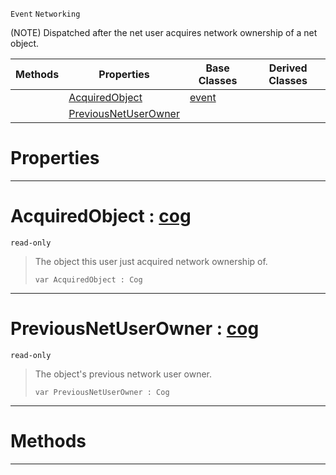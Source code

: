  `Event` `Networking`



(NOTE) Dispatched after the net user acquires network ownership of a net object.

|Methods|Properties|Base Classes|Derived Classes|
|---|---|---|---|
| |[ AcquiredObject](netuseracquiredobjectownership.md#acquiredobject-zilch-engi)|[event](event.md)| |
| |[ PreviousNetUserOwner](netuseracquiredobjectownership.md#previousnetuserowner-zer)| | |


 #  Properties


---  
 #  AcquiredObject : [cog](cog.md)

 `read-only`

> The object this user just acquired network ownership of.
> ``` lang=cpp, name=Nada
> var AcquiredObject : Cog


---  
 #  PreviousNetUserOwner : [cog](cog.md)

 `read-only`

> The object's previous network user owner.
> ``` lang=cpp, name=Nada
> var PreviousNetUserOwner : Cog


---  
 #  Methods


---  
 

 